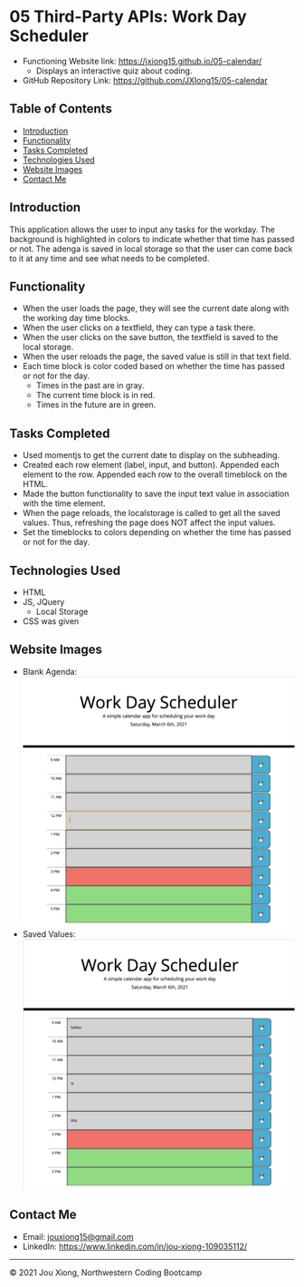 # 05 Third-Party APIs: Work Day Scheduler
* Functioning Website link: https://jxiong15.github.io/05-calendar/
    * Displays an interactive quiz about coding.
* GitHub Repository Link: https://github.com/JXIong15/05-calendar


## Table of Contents
* [Introduction](#introduction)
* [Functionality](#functionality)
* [Tasks Completed](#tasks-completed)
* [Technologies Used](#technologies-used)
* [Website Images](#website-images)
* [Contact Me](#contact-me)


## Introduction
This application allows the user to input any tasks for the workday. The background is highlighted in colors to indicate whether that time has passed or not. The adenga is saved in local storage so that the user can come back to it at any time and see what needs to be completed.


## Functionality
* When the user loads the page, they will see the current date along with the working day time blocks.
* When the user clicks on a textfield, they can type a task there.
* When the user clicks on the save button, the textfield is saved to the local storage.
* When the user reloads the page, the saved value is still in that text field.
* Each time block is color coded based on whether the time has passed or not for the day.
  * Times in the past are in gray.
  * The current time block is in red.
  * Times in the future are in green.

## Tasks Completed
* Used momentjs to get the current date to display on the subheading.
* Created each row element (label, input, and button). Appended each element to the row. Appended each row to the overall timeblock on the HTML.
* Made the button functionality to save the input text value in association with the time element.
* When the page reloads, the localstorage is called to get all the saved values. Thus, refreshing the page does NOT affect the input values.
* Set the timeblocks to colors depending on whether the time has passed or not for the day.


## Technologies Used
* HTML
* JS, JQuery
   * Local Storage
* CSS was given


## Website Images
* Blank Agenda: 
![Blank Agenda](./Assets/no-input.png)
* Saved Values: 
![Saved Values](./Assets/saved-input.png)


## Contact Me
* Email: jouxiong15@gmail.com
* LinkedIn: https://www.linkedin.com/in/jou-xiong-109035112/

- - -
© 2021 Jou Xiong, Northwestern Coding Bootcamp
